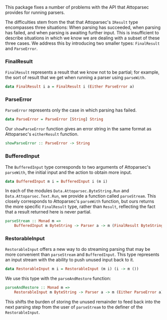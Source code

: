 This package fixes a number of problems with the API that Attoparsec provides
for running parsers.

The difficulties stem from the that that Attoparsec's `IResult` type encompasses
three situations: When parsing has succeeded, when parsing has failed, and when
parsing is awaiting further input. This is insufficient to describe situations
in which we know we are dealing with a subset of these three cases. We address
this by introducing two smaller types: `FinalResult` and `ParseError`.

### FinalResult

`FinalResult` represents a result that we know not to be partial; for example,
the sort of result that we get when running a parser using `parseWith`.

```haskell
data FinalResult i a = FinalResult i (Either ParseError a)
```

### ParseError

`ParseError` represents only the case in which parsing has failed.

```haskell
data ParseError = ParseError [String] String
```

Our `showParseError` function gives an error string in the same format as
Attoparsec's `eitherResult` function.

```haskell
showParseError :: ParseError -> String
```

### BufferedInput

The `BufferedInput` type corresponds to two arguments of Attoparsec's
`parseWith`, the initial input and the action to obtain more input.

```haskell
data BufferedInput m i = BufferedInput i (m i)
```

In each of the modules `Data.Attoparsec.ByteString.Run` and
`Data.Attoparsec.Text.Run`, we provide a function called `parseStream`. This
closely corresponds to Attoparsec's `parseWith` function, but ours returns the
more specific `FinalResult` type, rather than `Result`, reflecting the fact that
a result returned here is never partial.

```haskell
parseStream :: Monad m =>
    BufferedInput m ByteString -> Parser a -> m (FinalResult ByteString a)
```

### RestorableInput

`RestorableInput` offers a new way to do streaming parsing that may be more
convenient than `parseStream` and `BufferedInput`. This type represents an input
stream with the ability to push unused input back to it.

```haskell
data RestorableInput m i = RestorableInput (m i) (i -> m ())
```

We use this type with the `parseAndRestore` function:

```haskell
parseAndRestore :: Monad m =>
    RestorableInput m ByteString -> Parser a -> m (Either ParseError a)
```

This shifts the burden of storing the unused remainder to feed back into the
next parsing step from the user of `parseStream` to the definer of the
`RestorableInput`.
